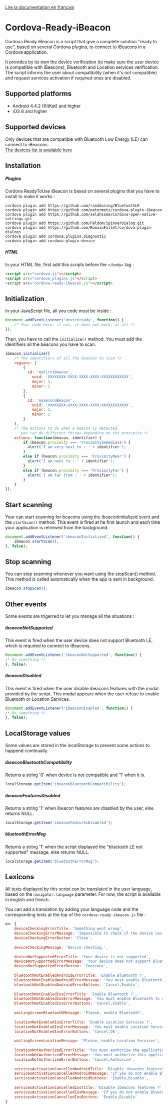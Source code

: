 [Lire la documentation en français](https://github.com/RomainFallet/Cordova-Ready-iBeacon/blob/master/LISEZ-MOI.md)

# Cordova-Ready-iBeacon
Cordova Ready iBeacon is a script that give a complete solution "ready to use", based on several Cordova plugins, to connect to iBeacons in a Cordova application.

It provides by its own the device verification (to make sure the user device is compatible with iBeacons), Bluetooth and Location services verification. The script informs the user about compatibility (when it's not compatible) and request services activation if required ones are disabled.

## Supported platforms
- Android 4.4.2 (KitKat) and higher
- iOS 8 and higher

## Supported devices
Only devices that are compatible with Bluetooth Low Energy (LE) can connect to iBeacons.<br />
[The devices list is available here](http://www.bluetooth.com/Pages/Bluetooth-Smart-Devices-List.aspx)

## Installation

##### Plugins
Cordova ReadyToUse iBeacon is based on several plugins that you have to install to make it works :

    cordova plugin add https://github.com/randdusing/BluetoothLE
    cordova plugin add https://github.com/petermetz/cordova-plugin-ibeacon
    cordova plugin add https://github.com/selahssea/Cordova-open-native-settings.git
    cordova plugin add https://github.com/Paldom/SpinnerDialog.git
    cordova plugin add https://github.com/RomainFallet/cordova-plugin-dialogs
    cordova plugin add cordova.plugins.diagnostic
    cordova plugin add cordova-plugin-device
    
##### HTML
In your HTML file, first add this scripts before the ```</body>``` tag :<br />

```html
<script src="cordova.js"></script>
<script src="cordova_plugins.js"</script>
<script src="cordova-ready-ibeacon.js"></script>
```

## Initialization
In your JavaScript file, all you code must be inside :
```javascript
document.addEventListener('deviceready', function() {
    /* Your code here, if not, it does not work, at all */
});
```

Then, you have to call the ```initialize()``` method. You must add the identifiers all the beacons you have to scan.
```javascript
ibeacon.initialize({
    /* The identifiers of all the beacons to scan */
    regions: [
    	{
          id: 'myFirstBeacon',
    		uuid: 'XXXXXXXX-XXXX-XXXX-XXXX-XXXXXXXXXXXX',
    		major: 1,
    		minor: 1
    	},
    	{
          id: 'mySecondBeacon',
    		uuid: 'XXXXXXXX-XXXX-XXXX-XXXX-XXXXXXXXXXXX',
    		major: 1,
    		minor: 2
    	}
    ],
    /* The actions to do when a beacon is detected,
       you can do different things depending on the proximity */
    actions: function(beacon, identifier) {
    	if (beacon.proximity === 'ProximityImmediate') {
    	  alert('I am very next to : ' + identifier');
    	}
    	else if (beacon.proximity === 'ProximityNear') {
    	  alert('I am next to : ' + identifier');
    	}
    	else if (beacon.proximity === 'ProximityFar') {
    	  alert('I am far from : ' + identifier');
    	}
    }
});
```

## Start scanning
Your can start scanning for beacons using the ibeaconInitialized event and the ```startScan()``` method.
This event is fired at he first launch and each time your application is retreived from the background.
```javascript
document.addEventListener('ibeaconInitialized', function() {
	ibeacon.startScan();
}, false);
```

## Stop scanning
You can stop scanning whenever you want using the stopScan() method. This method is called automatically when the app is sent in background.
```javascript
ibeacon.stopScan();
````

## Other events
Some events are trigerred to let you manage all the situations :

##### ibeaconNotSupported
This event is fired when the user device does not support Bluetooth LE, which is required to connect to iBeacons.
```javascript
document.addEventListener('ibeaconNotSupported', function() {
/* Do something */
}, false);
```

##### ibeaconDisabled
This event is fired when the user disable ibeacons features with the modal provided by the script. This modal appears when the user refuse to enable Bluetooth or Location Services.
```javascript
document.addEventListener('ibeaconDisabled', function() {
/* Do something */
}, false);
```

## LocalStorage values
Some values are stored in the localStorage to prevent some actions to happend continually.

##### ibeaconBluetoothCompatibility
Returns a string '0' when device is not compatible and '1' when it is.
```javascript
localStorage.getItem('ibeaconBluetoothCompatibility');
```

##### ibeaconFeaturesDisabled
Returns a string '1' when ibeacon features are disabled by the user, else returns NULL.
```javascript
localStorage.getItem('ibeaconFeaturesDisabled');
```

##### bluetoothErrorMsg
Returns a string '1' when the script displayed the "bluetooth LE not supported" message, else returns NULL.
```javascript
localStorage.getItem('bluetoothErrorMsg');
```

## Lexicons
All texts displayed by this script can be translated in the user language, based on the ```navigator.language``` parameter.
For now, the script is available in english and french.

You can add a translation by adding your language code and the corresponding texts at the top of the ```cordova-ready-ibeacon.js``` file :
```javascript
en: {
	deviceCheckingErrorTitle: 'Something went wrong',
	deviceCheckingErrorMessage: 'Impossible to check if the device can connect to ibeacons. Please, activate Bluetooth and restart the application.',
	deviceCheckingErrorButton: 'Close',
        
	deviceCheckingMessage: 'Device checking.',
        
	deviceNotSupportedErrorTitle: 'Your device is not supported',
	deviceNotSupportedErrorMessage: 'Your device does not support Bluetooth 4.0, functionalities related to ibeacons are disabled.',
	deviceNotSupportedErrorButton: 'Continue',
	
	bluetoothNotEnabledAndroidErrorTitle: 'Enable Bluetooth ?',
	bluetoothNotEnabledAndroidErrorMessage: 'You must enable Bluetooth to connect to ibeacons.',
	bluetoothNotEnabledAndroidErrorButtons: 'Cancel,Enable',
	
	bluetoothNotEnabledIosErrorTitle: 'Enable Bluetooth ?',
	bluetoothNotEnabledIosErrorMessage: 'You must enable Bluetooth to connect to ibeacons.\n\n(Settings -> Bluetooth)',
	bluetoothNotEnabledIosErrorButtons: 'Cancel,Enable',
	
	waitingScreenBluetoothMessage: 'Please, enable Bluetooth',
	
	locationNotEnabledIosErrorTitle: 'Enable Location Services ?',
	locationNotEnabledIosErrorMessage: 'You must enable Location Services to connect to ibeacons.\n\n(Settings -> Privacy ->\nLocation Services)',
	locationNotEnabledIosErrorButtons: 'Cancel,Ok',
	
	waitingScreenLocationMessage: 'Please, enable Location Services',
	
	locationNotAuthorizedErrorTitle: 'You must authorize the application',
	locationNotAuthorizedErrorMessage: 'You must authorize this application to use Location Services to connect to ibeacons.',
	locationNotAuthorizedErrorButtons: 'Cancel,Authorize',
	
	servicesActivationCancelledAndroidTitle: 'Disable ibeacons features ?',
	servicesActivationCancelledAndroidMessage: 'If you do not enable Bluetooth, ibeacons features will be disabled.\n\nAre you sure ?',
	servicesActivationCancelledAndroidButtons: 'Enable,Disable',
	
	servicesActivationCancelledIosTitle: 'Disable ibeacons features ?',
	servicesActivationCancelledIosMessage: 'If you do not enable Bluetooth and Location Services, ibeacons features will be disabled.\n\nAre you sure ?',
	servicesActivationCancelledIosButtons: 'Enable,Disable'
}
```
